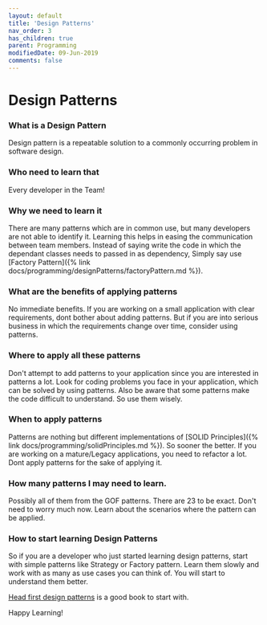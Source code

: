 ```yaml
---
layout: default
title: 'Design Patterns'
nav_order: 3
has_children: true
parent: Programming
modifiedDate: 09-Jun-2019
comments: false
---
```

# Design Patterns

### What is a Design Pattern
Design pattern is a repeatable solution to a commonly occurring problem in software design. 

### Who need to learn that
Every developer in the Team!

### Why we need to learn it
There are many patterns which are in common use, but many developers are not able to identify it. Learning this helps in easing the communication between team members. 
Instead of saying write the code in which the dependant classes needs to passed in as dependency, Simply say use [Factory Pattern]({% link docs/programming/designPatterns/factoryPattern.md %}).

### What are the benefits of applying patterns
No immediate benefits. If you are working on a small application with clear requirements, dont bother about adding patterns. 
But if you are into serious business in which the requirements change over time, consider using patterns. 

### Where to apply all these patterns
Don't attempt to add patterns to your application since you are interested in patterns a lot. Look for coding problems you face in your application, which can be solved by using patterns. Also be aware that some patterns make the code difficult to understand. So use them wisely.

### When to apply patterns
Patterns are nothing but different implementations of [SOLID Principles]({% link docs/programming/solidPrinciples.md %}). So sooner the better. 
If you are working on a mature/Legacy applications, you need to refactor a lot. Dont apply patterns for the sake of applying it. 

### How many patterns I may need to learn.
Possibly all of them from the GOF patterns. There are 23 to be exact. Don't need to worry much now. 
Learn about the scenarios where the pattern can be applied. 

### How to start learning Design Patterns
So if you are a developer who just started learning design patterns, start with simple patterns like Strategy or Factory pattern. 
Learn them slowly and work with as many as use cases you can think of. You will start to understand them better. 
<p><a href="https://amzn.to/31GmxXV">Head first design patterns</a> is a good book to start with.</p>

Happy Learning!

